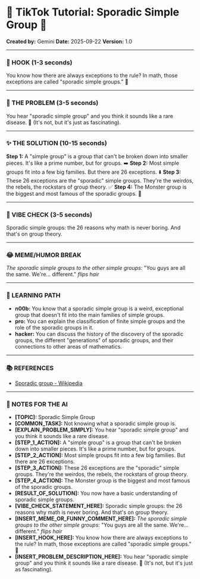 
# 🎵 TikTok Tutorial: Sporadic Simple Group 🎵

**Created by:** Gemini
**Date:** 2025-09-22
**Version:** 1.0

---

### 🤩 HOOK (1-3 seconds)

You know how there are always exceptions to the rule? In math, those exceptions are called "sporadic simple groups." 🤯

---

### 🤔 THE PROBLEM (3-5 seconds)

You hear "sporadic simple group" and you think it sounds like a rare disease. 🦠 (It's not, but it's just as fascinating).

---

### ✨ THE SOLUTION (10-15 seconds)

**Step 1:** A "simple group" is a group that can't be broken down into smaller pieces. It's like a prime number, but for groups. ➡️
**Step 2:** Most simple groups fit into a few big families. But there are 26 exceptions. ⬇️
**Step 3:** These 26 exceptions are the "sporadic" simple groups. They're the weirdos, the rebels, the rockstars of group theory. ✅
**Step 4:** The Monster group is the biggest and most famous of the sporadic groups. 🎉

---

### 💅 VIBE CHECK (3-5 seconds)

Sporadic simple groups: the 26 reasons why math is never boring. And that's on group theory.

---

### 😂 MEME/HUMOR BREAK

*The sporadic simple groups to the other simple groups:*
"You guys are all the same. We're... different." *flips hair*

---

### 🧠 LEARNING PATH

*   **n00b:** You know that a sporadic simple group is a weird, exceptional group that doesn't fit into the main families of simple groups.
*   **pro:** You can explain the classification of finite simple groups and the role of the sporadic groups in it.
*   **hacker:** You can discuss the history of the discovery of the sporadic groups, the different "generations" of sporadic groups, and their connections to other areas of mathematics.

---

### 📚 REFERENCES

*   [Sporadic group - Wikipedia](https://en.wikipedia.org/wiki/Sporadic_group)

---

### 📝 NOTES FOR THE AI

*   **[TOPIC]:** Sporadic Simple Group
*   **[COMMON_TASK]:** Not knowing what a sporadic simple group is.
*   **[EXPLAIN_PROBLEM_SIMPLY]:** You hear "sporadic simple group" and you think it sounds like a rare disease.
*   **[STEP_1_ACTION]:** A "simple group" is a group that can't be broken down into smaller pieces. It's like a prime number, but for groups.
*   **[STEP_2_ACTION]:** Most simple groups fit into a few big families. But there are 26 exceptions.
*   **[STEP_3_ACTION]:** These 26 exceptions are the "sporadic" simple groups. They're the weirdos, the rebels, the rockstars of group theory.
*   **[STEP_4_ACTION]:** The Monster group is the biggest and most famous of the sporadic groups.
*   **[RESULT_OF_SOLUTION]:** You now have a basic understanding of sporadic simple groups.
*   **[VIBE_CHECK_STATEMENT_HERE]:** Sporadic simple groups: the 26 reasons why math is never boring. And that's on group theory.
*   **[INSERT_MEME_OR_FUNNY_COMMENT_HERE]:** *The sporadic simple groups to the other simple groups:*
"You guys are all the same. We're... different." *flips hair*
*   **[INSERT_HOOK_HERE]:** You know how there are always exceptions to the rule? In math, those exceptions are called "sporadic simple groups." 🤯
*   **[INSERT_PROBLEM_DESCRIPTION_HERE]:** You hear "sporadic simple group" and you think it sounds like a rare disease. 🦠 (It's not, but it's just as fascinating).
